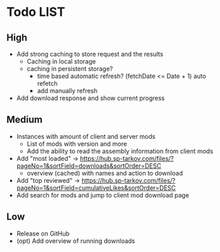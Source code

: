 # Todo LIST


## High
- Add strong caching to store request and the results
  - Caching in local storage
  - caching in persistent storage?
    - time based automatic refresh? (fetchDate <= Date + 1) auto refetch
    - add manually refresh
- Add download response and show current progress

## Medium
- Instances with amount of client and server mods
  - List of mods with version and more
  - Add the ability to read the assembly information from client mods
- Add "most loaded" -> https://hub.sp-tarkov.com/files/?pageNo=1&sortField=downloads&sortOrder=DESC
  - overview (cached) with names and action to download
- Add "top reviewed" -> https://hub.sp-tarkov.com/files/?pageNo=1&sortField=cumulativeLikes&sortOrder=DESC
- Add search for mods and jump to client mod download page
## Low
- Release on GitHub
- (opt) Add overview of running downloads








